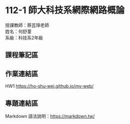 # 112-1 師大科技系網際網路概論

授課教師：蔡芸琤老師  
姓名：何舒葦  
系級：科技系2年級  

## 課程筆記區  

## 作業連結區  
  HW1 https://ho-shu-wei.github.io/my-web/

## 專題連結區

Markdown 語法說明：https://markdown.tw/
